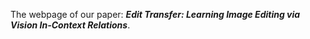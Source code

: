 The webpage of our paper: ***Edit Transfer: Learning Image Editing via Vision In-Context Relations***.
